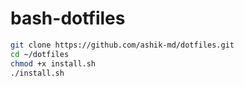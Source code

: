# bash-dotfiles

 ```bash
git clone https://github.com/ashik-md/dotfiles.git
cd ~/dotfiles
chmod +x install.sh
./install.sh
```
